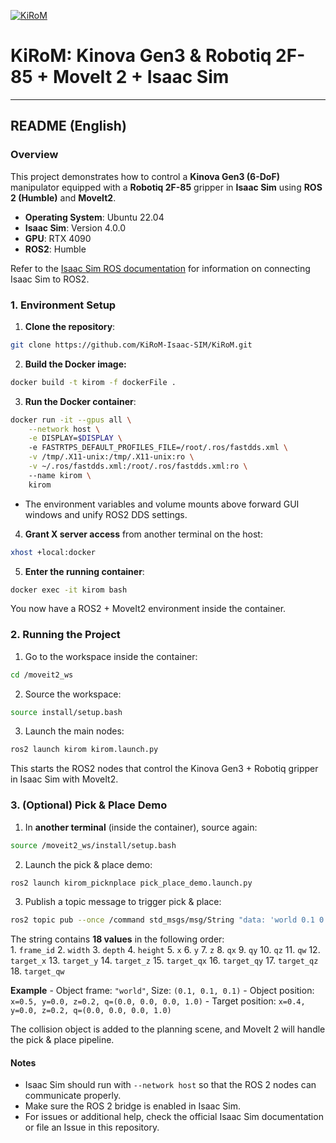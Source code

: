 [![KiRoM](http://img.youtube.com/vi/VpCH3-6NSFA/0.jpg)](https://www.youtube.com/watch?v=VpCH3-6NSFA)

# KiRoM: Kinova Gen3 & Robotiq 2F-85 + MoveIt 2 + Isaac Sim  
---  
## README (English) 
### Overview 
This project demonstrates how to control a **Kinova Gen3 (6-DoF)** manipulator equipped with a **Robotiq 2F-85** gripper in **Isaac Sim** using **ROS 2 (Humble)** and **MoveIt2**. 

- **Operating System**: Ubuntu 22.04   
- **Isaac Sim**: Version 4.0.0 
- **GPU**: RTX 4090  
- **ROS2**: Humble    

Refer to the [Isaac Sim ROS documentation](https://docs.omniverse.nvidia.com/isaacsim/latest/installation/install_ros.html) for information on connecting Isaac Sim to ROS2. 
### 1. Environment Setup  

1. **Clone the repository**:   

```bash
git clone https://github.com/KiRoM-Isaac-SIM/KiRoM.git
```    

2. **Build the Docker image:**

```bash
docker build -t kirom -f dockerFile .
```

3. **Run the Docker container**:

```bash
docker run -it --gpus all \
    --network host \
    -e DISPLAY=$DISPLAY \    
    -e FASTRTPS_DEFAULT_PROFILES_FILE=/root/.ros/fastdds.xml \
    -v /tmp/.X11-unix:/tmp/.X11-unix:ro \
    -v ~/.ros/fastdds.xml:/root/.ros/fastdds.xml:ro \  
    --name kirom \
    kirom
```
 
- The environment variables and volume mounts above forward GUI windows and unify ROS2 DDS settings.

4. **Grant X server access** from another terminal on the host:

```bash
xhost +local:docker
```

5. **Enter the running container**:
```bash
docker exec -it kirom bash
```

You now have a ROS2 + MoveIt2 environment inside the container.

### 2. Running the Project

1. Go to the workspace inside the container:

```bash
cd /moveit2_ws
```

2. Source the workspace:

```bash
source install/setup.bash
```

3. Launch the main nodes:

```bash
ros2 launch kirom kirom.launch.py
```

This starts the ROS2 nodes that control the Kinova Gen3 + Robotiq gripper in Isaac Sim with MoveIt2.

### 3. (Optional) Pick & Place Demo

1. In **another terminal** (inside the container), source again:

```bash
source /moveit2_ws/install/setup.bash
```

2. Launch the pick & place demo:
 
```bash
ros2 launch kirom_picknplace pick_place_demo.launch.py
```

3. Publish a topic message to trigger pick & place:

```bash
ros2 topic pub --once /command std_msgs/msg/String "data: 'world 0.1 0.1 0.1 0.5 0.0 0.2 0.0 0.0 0.0 1 0.4 0.0 0.2 0.0 0.0 0.0 1'"
```

The string contains **18 values** in the following order:    
    1. `frame_id`
    2. `width`
    3. `depth`
    4. `height`
    5. `x`
    6. `y`
    7. `z`
    8. `qx`
    9. `qy`
    10. `qz`
    11. `qw`
    12. `target_x`
    13. `target_y`
    14. `target_z`
    15. `target_qx`
    16. `target_qy`
    17. `target_qz`
    18. `target_qw`
    
**Example**
    - Object frame: `"world"`, Size: `(0.1, 0.1, 0.1)`
    - Object position: `x=0.5, y=0.0, z=0.2, q=(0.0, 0.0, 0.0, 1.0)`        - Target position: `x=0.4, y=0.0, z=0.2, q=(0.0, 0.0, 0.0, 1.0)`

The collision object is added to the planning scene, and MoveIt 2 will handle the pick & place pipeline.

#### Notes

- Isaac Sim should run with `--network host` so that the ROS 2 nodes can communicate properly.
- Make sure the ROS 2 bridge is enabled in Isaac Sim.
- For issues or additional help, check the official Isaac Sim documentation or file an Issue in this repository.
